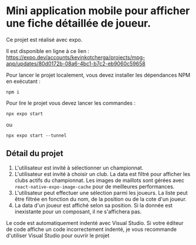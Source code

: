 # Mini application mobile pour afficher une fiche détaillée de joueur.

Ce projet est réalisé avec expo.

Il est disponible en ligne à ce lien : 
https://expo.dev/accounts/kevinkotcherga/projects/mpg-app/updates/80d0172b-08a6-4bc1-b7c2-eb9060c59658

Pour lancer le projet localement, vous devez installer les dépendances NPM en exécutant :

```
npm i
```

Pour lire le projet vous devez lancer les commandes :

```
npx expo start 
```
ou
```
npx expo start --tunnel
```

## Détail du projet
1) L'utilisateur est invité à sélectionner un championnat.
2) L'utilisateur est invité à choisir un club. La data est filtré pour afficher les clubs actifs du championnat. Les images de maillots sont gérées avec `react-native-expo-image-cache` pour de meilleures performances.
3) L'utilisateur peut effectuer une sélection parmi les joueurs. La liste peut être filtrée en fonction du nom, de la position ou de la cote d'un joueur.
4) La data d'un joueur est affiché selon sa position. Si la donnée est inexistante pour un composant, il ne s'affichera pas.

Le code est automatiquement indenté avec Visual Studio. Si votre éditeur de code affiche un code incorrectement indenté, je vous recommande d'utiliser Visual Studio pour ouvrir le projet

